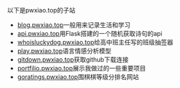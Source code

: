 以下是pwxiao.top的子站

- [blog.pwxiao.top](blog.pwxiao.top)一般用来记录生活和学习
- [api.pwxiao.top](api.pwxiao.top)用Flask搭建的一个随机获取诗句的api
- [whoisluckydog.pwxiao.top](whoisluckydog.pwxiao.top)给高中班主任写的班级抽签器
- [play.pwxiao.top](play.pwxiao.top)语言情感分析模型
- [gitdown.pwxiao.top](gitdown.pwxiao.top)获取github下载连接
- [portfilio.pwxiao.top](https://portfilio.pwxiao.top)展示我做过的一些重要项目
- [goratings.pwxiao.top](https://goratings.pwxiao.top)围棋棋等级分排名网站



